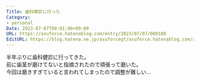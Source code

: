 ```yaml
---
Title: 歯科検診に行った
Category:
- personal
Date: 2023-07-07T00:01:00+09:00
URL: https://asuforce.hatenablog.com/entry/2023/07/07/000100
EditURL: https://blog.hatena.ne.jp/asuforcegt/asuforce.hatenablog.com/atom/entry/820878482948453025
---
```


半年ぶりに歯科健診に行ってきた。  
前に歯茎が磨けてないと指摘されたので頑張って磨いた。  
今回は磨きすぎていると言われてしまったので調整が難しい...  
